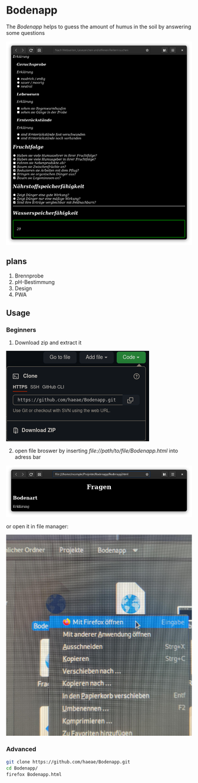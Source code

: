 # Bodenapp
The *Bodenapp* helps to guess the amount of humus in the soil by answering some questions

![example](./readme/example.png)

## plans

1. Brennprobe
2. pH-Bestimmung
3. Design
4. PWA

## Usage
### Beginners

1. Download zip and extract it

![zip download](download.png)

2. open file broswer by inserting *file://path/to/file/Bodenapp.html* into adress bar

![opening in the browser](browser.png)

or open it in file manager:

![open in file manager](filemanager.jpg)

### Advanced

```bash
git clone https://github.com/haeae/Bodenapp.git
cd Bodenapp/
firefox Bodenapp.html
```
